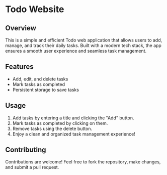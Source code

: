 # Todo Website

## Overview

This is a simple and efficient Todo web application that allows users to add, manage, and track their daily tasks. Built with a modern tech stack, the app ensures a smooth user experience and seamless task management.

## Features

- Add, edit, and delete tasks
- Mark tasks as completed
- Persistent storage to save tasks

## Usage

1. Add tasks by entering a title and clicking the "Add" button.
2. Mark tasks as completed by clicking on them.
3. Remove tasks using the delete button.
4. Enjoy a clean and organized task management experience!

## Contributing

Contributions are welcome! Feel free to fork the repository, make changes, and submit a pull request.

